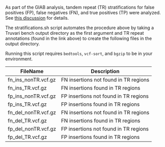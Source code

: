 As part of the GIAB analysis, tandem repeat (TR) stratifications for false positives (FP), false negatives (FN), and true positives (TP) were analyzed. See [this discussion](https://groups.google.com/d/msg/giab-analysis-team/tAtVBm9Fdrw/I2qeazh8AwAJ) for details.

The stratifications.sh script automates the procedure above by taking a Truvari bench output directory as the first argument and TR repeat annotations (found in the link above) to create the following files in the output directory.

Running this script requires `bedtools`, `vcf-sort`, and `bgzip` to be in your environment.


| FileName            | Description                           |
|---------------------|---------------------------------------|
| fn_ins_nonTR.vcf.gz | FN insertions not found in TR regions |
| fn_ins_TR.vcf.gz    | FN insertions found in TR regions     |
| fp_ins_nonTR.vcf.gz | FP insertions not found in TR regions |
| fp_ins_TR.vcf.gz    | FP insertions found in TR regions     |
| fn_del_nonTR.vcf.gz | FN insertions not found in TR regions |
| fn_del_TR.vcf.gz    | FN insertions found in TR regions     |
| fp_del_nonTR.vcf.gz | FP insertions not found in TR regions |
| fp_del_TR.vcf.gz    | FP insertions found in TR regions     |